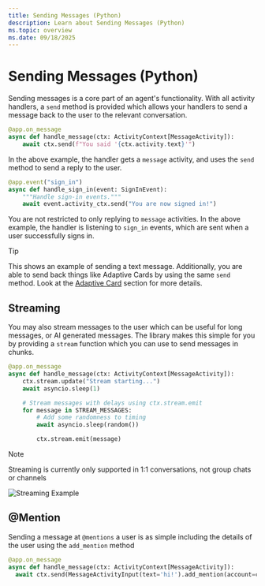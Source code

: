 ```yaml
---
title: Sending Messages (Python)
description: Learn about Sending Messages (Python)
ms.topic: overview
ms.date: 09/18/2025
---
```


# Sending Messages (Python)

Sending messages is a core part of an agent's functionality. With all activity handlers, a `send` method is provided which allows your handlers to send a message back to the user to the relevant conversation. 

```python
@app.on_message
async def handle_message(ctx: ActivityContext[MessageActivity]):
    await ctx.send(f"You said '{ctx.activity.text}'")
```

In the above example, the handler gets a `message` activity, and uses the `send` method to send a reply to the user.

```python
@app.event("sign_in")
async def handle_sign_in(event: SignInEvent):
    """Handle sign-in events."""
    await event.activity_ctx.send("You are now signed in!")
```

You are not restricted to only replying to `message` activities. In the above example, the handler is listening to `sign_in` events, which are sent when a user successfully signs in. 

> [!TIP]
> This shows an example of sending a text message. Additionally, you are able to send back things like Adaptive Cards by using the same `send` method. Look at the [Adaptive Card](../../in-depth-guides/adaptive-cards.md) section for more details.

## Streaming

You may also stream messages to the user which can be useful for long messages, or AI generated messages. The library makes this simple for you by providing a `stream` function which you can use to send messages in chunks. 

```python
@app.on_message
async def handle_message(ctx: ActivityContext[MessageActivity]):
    ctx.stream.update("Stream starting...")
    await asyncio.sleep(1)

    # Stream messages with delays using ctx.stream.emit
    for message in STREAM_MESSAGES:
        # Add some randomness to timing
        await asyncio.sleep(random())

        ctx.stream.emit(message)
```

> [!NOTE]
> Streaming is currently only supported in 1:1 conversations, not group chats or channels

![Streaming Example](/screenshots/streaming-chat.gif)

## @Mention

Sending a message at `@mentions` a user is as simple including the details of the user using the `add_mention` method


```python
@app.on_message
async def handle_message(ctx: ActivityContext[MessageActivity]):
  await ctx.send(MessageActivityInput(text='hi!').add_mention(account=ctx.activity.from_))
```
